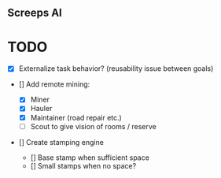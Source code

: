 ## Screeps AI

# TODO

- [x] Externalize task behavior? (reusability issue between goals)

- [] Add remote mining:

  - [x] Miner
  - [x] Hauler
  - [x] Maintainer (road repair etc.)
  - [ ] Scout to give vision of rooms / reserve

- [] Create stamping engine

  - [] Base stamp when sufficient space
  - [] Small stamps when no space?
